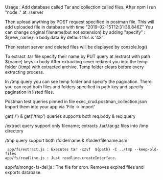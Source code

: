 Usage : Add database called Tar and collection called files.
		After npm i run "node ." at ./server

Then upload anything by POST request specified in postman file.
This will add uploaded file in database with time "2019-02-15T12:31:36.846Z"
You can change original filename(but not extension) by adding "specify" : ${new_name} in body.data
By default this is '42'.

Then restart server and deleted files will be displayed by console.log()

To extract .tar file specify their name by PUT query at /extract with path ${name} keys in body
After extracting sever redirect you into the temp folder (/tmp) with extracted archive.
Temp folder clears before every extracting process.

In /tmp query you can see temp folder and specify the pagination.
There you can read both files and folders specified in path key and specify pagination in listed files.




Postman test queries pinned in file exec_crud.postman_collection.json
Import them into your app via 'File -> import'

get('/') & get('/tmp') queries supports both req.body & req.query

/extract query support only filename; 
extracts .tar/.tar.gz files into /tmp directory

/tmp query support both /foldername & /folder/filename.asm

     app/fs/extract.js : Executes tar -xzvf  ${path} -C ../tmp --keep-old-files
    app/fs/readline.js : Just readline.createInterface.
app/fs/mongo-fs-del.js : The file for cron.
Removes expired files and exports database.

